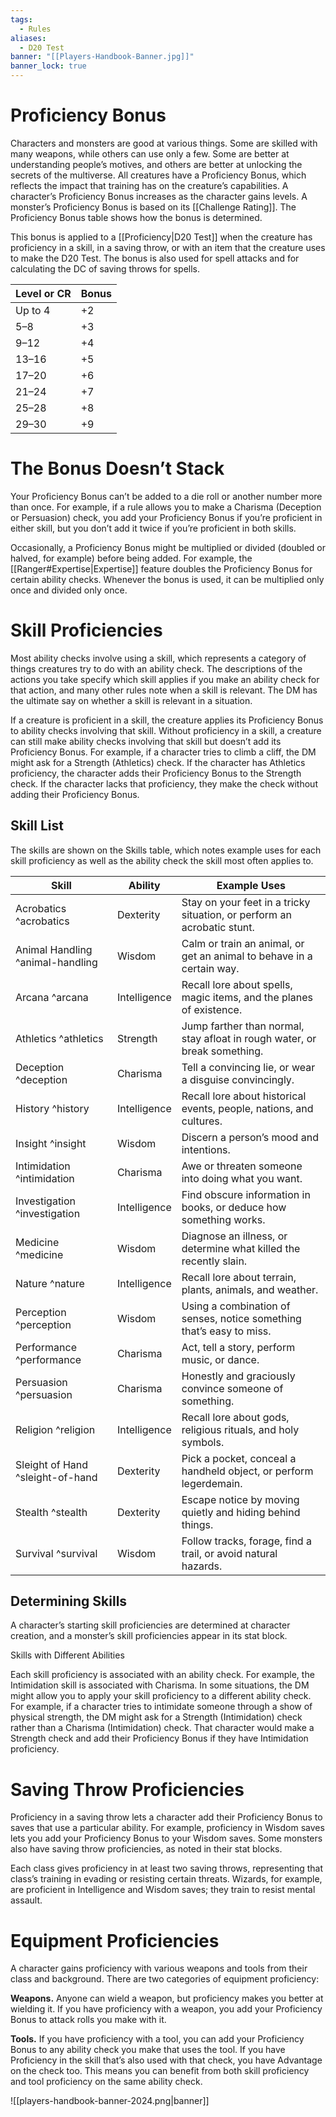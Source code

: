 ```yaml
---
tags:
  - Rules
aliases:
  - D20 Test
banner: "[[Players-Handbook-Banner.jpg]]"
banner_lock: true
---
```

# Proficiency Bonus
Characters and monsters are good at various things. Some are skilled with many weapons, while others can use only a few. Some are better at understanding people’s motives, and others are better at unlocking the secrets of the multiverse. All creatures have a Proficiency Bonus, which reflects the impact that training has on the creature’s capabilities. A character’s Proficiency Bonus increases as the character gains levels. A monster’s Proficiency Bonus is based on its [[Challenge Rating]]. The Proficiency Bonus table shows how the bonus is determined.

This bonus is applied to a [[Proficiency|D20 Test]] when the creature has proficiency in a skill, in a saving throw, or with an item that the creature uses to make the D20 Test. The bonus is also used for spell attacks and for calculating the DC of saving throws for spells.

|Level or CR|Bonus|
|---|---|
|Up to 4|+2|
|5–8|+3|
|9–12|+4|
|13–16|+5|
|17–20|+6|
|21–24|+7|
|25–28|+8|
|29–30|+9|

# The Bonus Doesn’t Stack

Your Proficiency Bonus can’t be added to a die roll or another number more than once. For example, if a rule allows you to make a Charisma (Deception or Persuasion) check, you add your Proficiency Bonus if you’re proficient in either skill, but you don’t add it twice if you’re proficient in both skills.

Occasionally, a Proficiency Bonus might be multiplied or divided (doubled or halved, for example) before being added. For example, the [[Ranger#Expertise\|Expertise]] feature doubles the Proficiency Bonus for certain ability checks. Whenever the bonus is used, it can be multiplied only once and divided only once.

# Skill Proficiencies

Most ability checks involve using a skill, which represents a category of things creatures try to do with an ability check. The descriptions of the actions you take specify which skill applies if you make an ability check for that action, and many other rules note when a skill is relevant. The DM has the ultimate say on whether a skill is relevant in a situation.

If a creature is proficient in a skill, the creature applies its Proficiency Bonus to ability checks involving that skill. Without proficiency in a skill, a creature can still make ability checks involving that skill but doesn’t add its Proficiency Bonus. For example, if a character tries to climb a cliff, the DM might ask for a Strength (Athletics) check. If the character has Athletics proficiency, the character adds their Proficiency Bonus to the Strength check. If the character lacks that proficiency, they make the check without adding their Proficiency Bonus.

## Skill List

The skills are shown on the Skills table, which notes example uses for each skill proficiency as well as the ability check the skill most often applies to.

|Skill|Ability|Example Uses|
|---|---|---|
|Acrobatics ^acrobatics |Dexterity|Stay on your feet in a tricky situation, or perform an acrobatic stunt.|
|Animal Handling ^animal-handling |Wisdom|Calm or train an animal, or get an animal to behave in a certain way.|
|Arcana ^arcana|Intelligence|Recall lore about spells, magic items, and the planes of existence.|
|Athletics ^athletics|Strength|Jump farther than normal, stay afloat in rough water, or break something.|
|Deception ^deception|Charisma|Tell a convincing lie, or wear a disguise convincingly.|
|History ^history|Intelligence|Recall lore about historical events, people, nations, and cultures.|
|Insight ^insight|Wisdom|Discern a person’s mood and intentions.|
|Intimidation ^intimidation|Charisma|Awe or threaten someone into doing what you want.|
|Investigation ^investigation|Intelligence|Find obscure information in books, or deduce how something works.|
|Medicine ^medicine|Wisdom|Diagnose an illness, or determine what killed the recently slain.|
|Nature ^nature|Intelligence|Recall lore about terrain, plants, animals, and weather.|
|Perception ^perception|Wisdom|Using a combination of senses, notice something that’s easy to miss.|
|Performance ^performance|Charisma|Act, tell a story, perform music, or dance.|
|Persuasion ^persuasion|Charisma|Honestly and graciously convince someone of something.|
|Religion ^religion|Intelligence|Recall lore about gods, religious rituals, and holy symbols.|
|Sleight of Hand ^sleight-of-hand|Dexterity|Pick a pocket, conceal a handheld object, or perform legerdemain.|
|Stealth ^stealth|Dexterity|Escape notice by moving quietly and hiding behind things.|
|Survival ^survival|Wisdom|Follow tracks, forage, find a trail, or avoid natural hazards.|

## Determining Skills

A character’s starting skill proficiencies are determined at character creation, and a monster’s skill proficiencies appear in its stat block.

Skills with Different Abilities

Each skill proficiency is associated with an ability check. For example, the Intimidation skill is associated with Charisma. In some situations, the DM might allow you to apply your skill proficiency to a different ability check. For example, if a character tries to intimidate someone through a show of physical strength, the DM might ask for a Strength (Intimidation) check rather than a Charisma (Intimidation) check. That character would make a Strength check and add their Proficiency Bonus if they have Intimidation proficiency.

# Saving Throw Proficiencies

Proficiency in a saving throw lets a character add their Proficiency Bonus to saves that use a particular ability. For example, proficiency in Wisdom saves lets you add your Proficiency Bonus to your Wisdom saves. Some monsters also have saving throw proficiencies, as noted in their stat blocks.

Each class gives proficiency in at least two saving throws, representing that class’s training in evading or resisting certain threats. Wizards, for example, are proficient in Intelligence and Wisdom saves; they train to resist mental assault.

# Equipment Proficiencies

A character gains proficiency with various weapons and tools from their class and background. There are two categories of equipment proficiency:

**Weapons.** Anyone can wield a weapon, but proficiency makes you better at wielding it. If you have proficiency with a weapon, you add your Proficiency Bonus to attack rolls you make with it.

**Tools.** If you have proficiency with a tool, you can add your Proficiency Bonus to any ability check you make that uses the tool. If you have Proficiency in the skill that’s also used with that check, you have Advantage on the check too. This means you can benefit from both skill proficiency and tool proficiency on the same ability check.

![[players-handbook-banner-2024.png|banner]]